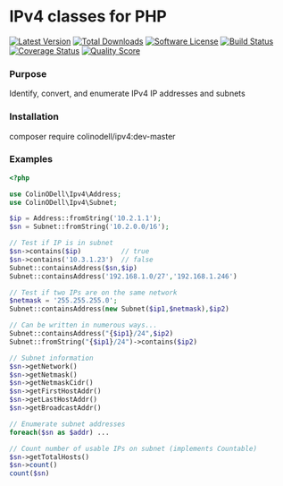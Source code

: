 # IPv4 classes for PHP

[![Latest Version](https://img.shields.io/packagist/v/colinodell/ipv4.svg?style=flat-square)](https://packagist.org/packages/colinodell/ipv4)
[![Total Downloads](https://img.shields.io/packagist/dt/colinodell/ip4v.svg?style=flat-square)](https://packagist.org/packages/colinodell/ipv4)
[![Software License](https://img.shields.io/badge/License-MIT-brightgreen.svg?style=flat-square)](LICENSE)
[![Build Status](https://img.shields.io/travis/colinodell/php-ipv4/master.svg?style=flat-square)](https://travis-ci.org/colinodell/php-ipv4)
[![Coverage Status](https://img.shields.io/scrutinizer/coverage/g/colinodell/php-ipv4.svg?style=flat-square)](https://scrutinizer-ci.com/g/colinodell/php-ipv4/code-structure)
[![Quality Score](https://img.shields.io/scrutinizer/g/colinodell/php-ipv4.svg?style=flat-square)](https://scrutinizer-ci.com/g/colinodell/php-ipv4)

### Purpose

Identify, convert, and enumerate IPv4 IP addresses and subnets

### Installation

composer require colinodell/ipv4:dev-master

### Examples

```php
<?php

use ColinODell\Ipv4\Address;
use ColinODell\Ipv4\Subnet;

$ip = Address::fromString('10.2.1.1');
$sn = Subnet::fromString('10.2.0.0/16');

// Test if IP is in subnet
$sn->contains($ip)          // true
$sn->contains('10.3.1.23')  // false
Subnet::containsAddress($sn,$ip)
Subnet::containsAddress('192.168.1.0/27','192.168.1.246')

// Test if two IPs are on the same network
$netmask = '255.255.255.0';
Subnet::containsAddress(new Subnet($ip1,$netmask),$ip2)

// Can be written in numerous ways...
Subnet::containsAddress("{$ip1}/24",$ip2)
Subnet::fromString("{$ip1}/24")->contains($ip2)

// Subnet information
$sn->getNetwork()
$sn->getNetmask()
$sn->getNetmaskCidr()
$sn->getFirstHostAddr()
$sn->getLastHostAddr()
$sn->getBroadcastAddr()

// Enumerate subnet addresses
foreach($sn as $addr) ...

// Count number of usable IPs on subnet (implements Countable)
$sn->getTotalHosts()
$sn->count()
count($sn)
```
